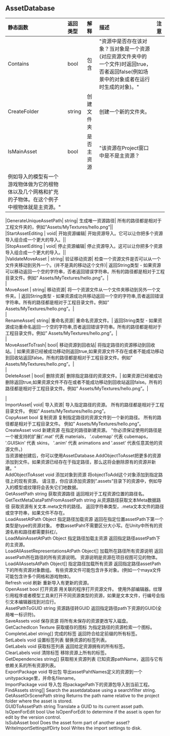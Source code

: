 ## AssetDatabase

|静态函数|返回类型|解释|描述|注意|
|:---|:---|:---|:---|:---|
|Contains|bool|包含|"资源中是否存在该对象？当对象是一个资源(对应资源文件夹中的一个文件)时返回true，否者返回false(例如场景中的对象或者在运行时生成的对象)。"||  
|CreateFolder|string|创建文件夹|创建一个新的文件夹。||
|IsMainAsset|bool|是否主资源|"该资源在Project窗口中是不是主资源？  
例如导入的模型有一个游戏物体做为它的根物体以及几个网格和扩充的子物体。在这个例子中根物体就是主资源。"||  
\|GenerateUniqueAssetPath\|    string\|    生成唯一资源路径\|    所有的路径都是相对于工程文件夹的，例如”Assets/MyTextures/hello.png”\|\|  
\|StartAssetEditing \|    void\|    开始资源编辑\|    开始资源导入。它可以让你把多个资源导入组合成一个更大的导入。\|\|  
\|StopAssetEditing \|    void\|    停止资源编辑\|    停止资源导入。这可以让你把多个资源导入组合成一个更大的导入。\|\|  
\|ValidateMoveAsset \|    string\|    验证移动资源\|    检查一个资源文件是否可以从一个文件夹移动到另外一个。\(并不是真的移动这个文件\)\|    返回String类型 - 如果资源可以移动返回一个空的字符串，否者返回错误字符串。所有的路径都是相对于工程目录文件。例如” Assets/MyTextures/hello.png”。\|  
\|  
MoveAsset \|    string\|    移动资源\|    将一个资源文件从一个文件夹移动到另外一个文件夹。\|    返回String类型 - 如果资源成功共移动返回一个空的字符串,否者返回错误字符串。所有的路径都是相对于工程目录文件。例如” Assets/MyTextures/hello.png”。\|  
\|  
RenameAsset\|    string\|    重命名资源\|    重命名资源文件。\|    返回String类型 - 如果资源成功重命名返回一个空的字符串,否者返回错误字符串。所有的路径都是相对于工程目录文件。例如” Assets/MyTextures/hello.png”。\|  
\|  
MoveAssetToTrash\|    bool\|    移动资源到回收站\|    将指定路径的资源移动到回收站。\|    如果资源已经被成功移动则返回true,如果资源文件不存在或者不能成功移动到回收站返回false。所有的路径都是相对于工程目录文件。例如” Assets/MyTextures/hello.png”。\|  
\|  
DeleteAsset \|    bool\|    删除资源\|    删除指定路径的资源文件。\|    如果资源已经被成功删除返回true,如果资源文件不存在或者不能成功移动到回收站返回false。所有的路径都是相对于工程目录文件。例如” Assets/MyTextures/hello.png”。\|

\|  
ImportAsset\|    void\|    导入资源\|    导入指定路径的资源。    所有的路径都是相对于工程目录文件。 例如” Assets/MyTextures/hello.png”。  
CopyAsset     bool    复制资源    复制指定路径的资源文件到一个新的路径。    所有的路径都是相对于工程目录文件。 例如” Assets/MyTextures/hello.png”。  
CreateAsset     void    新建资源    在指定的路径新建资源。    "你必须保证使用的路径是一个被支持的扩展\('.mat' 代表 materials， '.cubemap' 代表 cubemaps， '.GUISkin' 代表 skins， '.anim' 代表 animations and '.asset' 代表任意其他的资源文件。\)  
当资源被创建后，你可以使用AssetDatabase.AddObjectToAsset把更多的资源添加到文件。如果资源已经存在于指定路径，那么这将会删除原有的资源并新建。"  
AddObjectToAsset     void    添加对象到资源    将objectToAdd这个对象添加到指定路径上的现有资源。    请注意，你应该添加资源到”.assets”目录下的资源中，例如导入的模型或纹理将会丢失它们地数据。  
GetAssetPath     string    获取资源路径    返回相对于工程资源位置的路径名。  
GetTextMetaDataPathFromAssetPath     string    从资源路径获取文本Meta数据路径    获取资源有关文本.meta文件的路径。    返回字符串类型，.meta文本文件的路径或空字符串，如果文件不存在。  
LoadAssetAtPath     Object    指定路径加载资源    返回在指定位置assetPath下第一个类型是type的资源对象。    参数assetPaht不需要区分大小写。在Unity中所有的资源名称和路径都需要斜杠/。  
LoadMainAssetAtPath     Object    指定路径加载主资源    返回指定路径assetPath下的主资源。  
LoadAllAssetRepresentationsAtPath     Object\[\]    加载所在路径所有资源说明    返回assetPath所在路径的所有资源说明。    资源说明是资源在项目视图可见的物体。  
LoadAllAssetsAtPath     Object\[\]    指定路径加载所有资源    返回指定路径assetPath下的所有资源对象数组。    有些资源文件可能包含许多对象。\(例如一个maya文件可能包含许多个网格和游戏物体\)。  
Refresh     void    刷新    重新导入有更新的资源。  
OpenAsset     bool    打开资源    用关联的程序打开资源文件。    使用外部编辑器。纹理引用程序或者模型工具来打开不同资源类型的资源，如果是文本文件，行编号会指引文本编辑器找到对应行。  
AssetPathToGUID    string    资源路径转GUID    返回指定路径path下资源的GUID\(全局唯一标识符\)。  
SaveAssets     void    保存资源    将所有未保存的资源更改写入磁盘。  
GetCachedIcon     Texture    获取缓存的图标    为指定路径的资源检索一个图标。  
CompleteLabel     string\[\]    完成的标签    返回符合给定前缀的所有标签。  
SetLabels     void    设置标签列表    替换资源的标签列表。  
GetLabels     void    获取标签列表    返回给定资源拥有的所有标签。  
ClearLabels     void    清除标签    移除资源上所有的标签。  
GetDependencies     string\[\]    获取相关资源列表    已知资源pathName，返回与它有依赖关系的所有资源列表。  
ExportPackage     void    导出包    导出assetPahtNames定义的资源到一个unitypackage里，并命名filename。  
ImportPackage     void    导入包    将packagePath下的资源包导入到当前工程。  
FindAssets    string\[\]        Search the assetdatabase using a searchfilter string.  
GetAssetOrScenePath    string        Returns the path name relative to the project folder where the asset is stored.  
GUIDToAssetPath    string        Translate a GUID to its current asset path.  
IsOpenForEdit    bool        Use IsOpenForEdit to determine if the asset is open for edit by the version control.  
IsSubAsset    bool        Does the asset form part of another asset?  
WriteImportSettingsIfDirty    bool        Writes the import settings to disk.

